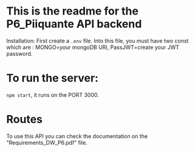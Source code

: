 # This is the readme for the P6_Piiquante API backend

Installation:
First create a `.env` file.
Into this file, you must have two const which are : 
MONGO=your mongoDB URI,
PassJWT=create your JWT password.

# To run the server:
`npm start`, it runs on the PORT 3000.

# Routes
To use this API you can check the documentation on the "Requirements_DW_P6.pdf" file.

